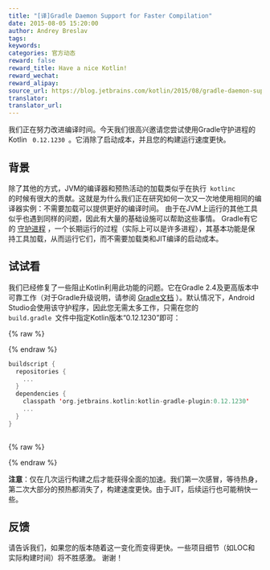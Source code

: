 ```yaml
---
title: "[译]Gradle Daemon Support for Faster Compilation"
date: 2015-08-05 15:20:00
author: Andrey Breslav
tags:
keywords:
categories: 官方动态
reward: false
reward_title: Have a nice Kotlin!
reward_wechat:
reward_alipay:
source_url: https://blog.jetbrains.com/kotlin/2015/08/gradle-daemon-support-for-faster-compilation/
translator:
translator_url:
---
```


我们正在努力改进编译时间。今天我们很高兴邀请您尝试使用Gradle守护进程的Kotlin <code> 0.12.1230 </code>。它消除了启动成本，并且您的构建运行速度更快。 <span id =“more-2419”> </span>
## 背景

除了其他的方式，JVM的编译器和预热活动的加载类似乎在执行<code> kotlinc </code>的时候有很大的贡献。这就是为什么我们正在研究如何一次又一次地使用相同的编译器实例：不需要加载可以提供更好的编译时间。
由于在JVM上运行的其他工具似乎也遇到同样的问题，因此有大量的基础设施可以帮助这些事情。 Gradle有它的 [守护进程](https://docs.gradle.org/current/userguide/gradle_daemon.html) ，一个长期运行的过程（实际上可以是许多进程），其基本功能是保持工具加载，从而运行它们，而不需要加载类和JIT编译的启动成本。
## 试试看

我们已经修复了一些阻止Kotlin利用此功能的问题。它在Gradle 2.4及更高版本中可靠工作（对于Gradle升级说明，请参阅 [Gradle文档](https://docs.gradle.org/current/userguide/gradle_wrapper.html) ）。默认情况下，Android Studio会使用该守护程序，因此您无需太多工作，只需在您的<code> build.gradle </code>文件中指定Kotlin版本“0.12.1230”即可：

{% raw %}
<p></p>
{% endraw %}

```kotlin
buildscript {
  repositories {
    ...
  }
  dependencies {
    classpath 'org.jetbrains.kotlin:kotlin-gradle-plugin:0.12.1230'
    ...
  }
}
 
```

{% raw %}
<p></p>
{% endraw %}

<strong>注意</strong>：仅在几次运行构建之后才能获得全面的加速。我们第一次感冒，等待热身，第二次大部分的预热都消失了，构建速度更快。由于JIT，后续运行也可能稍快一些。
## 反馈

请告诉我们，如果您的版本随着这一变化而变得更快。一些项目细节（如LOC和实际构建时间）将不胜感激。
谢谢！
